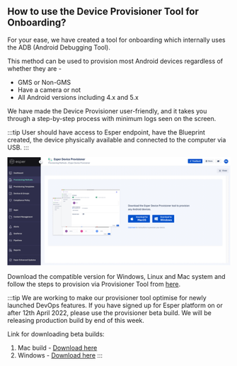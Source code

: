 ## How to use the Device Provisioner Tool for Onboarding?

For your ease, we have created a tool for onboarding which internally uses the ADB (Android Debugging Tool).

This method can be used to provision most Android devices regardless of whether they are -

-   GMS or Non-GMS
-   Have a camera or not
-   All Android versions including 4.x and 5.x
    
We have made the Device Provisioner user-friendly, and it takes you through a step-by-step process with minimum logs seen on the screen.

:::tip
User should have access to Esper endpoint, have the Blueprint created, the device physically available and connected to the computer via USB.
:::

![Provisioner Tool](./images/Esper_device_Provisioner.png)

Download the compatible version for Windows, Linux and Mac system and follow the steps to provision via Provisioner Tool from  [here](https://docs.esper.io/home/provisioner.html).

:::tip
We are working to make our provisioner tool optimise for newly launched DevOps features. If you have signed up for Esper platform on or after 12th April 2022, please use the provisioner beta build. We will be releasing production build by end of this week.

Link for downloading beta builds:

1. Mac build - [Download here](https://downloads.esper.io/esper-provisioner/mac/EsperDeviceProvisioner-beta.dmg)
2. Windows - [Download here](https://downloads.esper.io/esper-provisioner/windows/EsperDeviceProvisioner-beta.exe)
:::